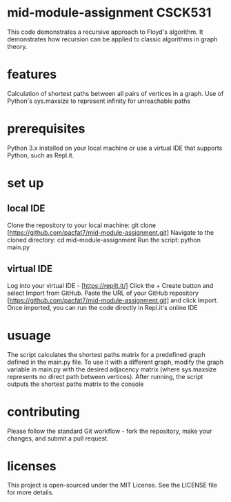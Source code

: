 # mid-module-assignment CSCK531
This code demonstrates a recursive approach to Floyd's algorithm.  It demonstrates how recursion can be applied to classic algorithms in graph theory. 
# features
Calculation of shortest paths between all pairs of vertices in a graph.
Use of Python's sys.maxsize to represent infinity for unreachable paths
# prerequisites
Python 3.x installed on your local machine or use a virtual IDE that supports Python, such as Repl.it.
# set up
## local IDE
Clone the repository to your local machine:
git clone [https://github.com/pacfat7/mid-module-assignment.git]
Navigate to the cloned directory:
cd mid-module-assignment
Run the script:
python main.py
## virtual IDE
Log into your virtual IDE - [https://replit.it/]
Click the + Create button and select Import from GitHub.
Paste the URL of your GitHub repository [https://github.com/pacfat7/mid-module-assignment.git] and click Import.
Once imported, you can run the code directly in Repl.it's online IDE
# usuage
The script calculates the shortest paths matrix for a predefined graph defined in the main.py file. To use it with a different graph, modify the graph variable in main.py with the desired adjacency matrix (where sys.maxsize represents no direct path between vertices).
After running, the script outputs the shortest paths matrix to the console
# contributing
Please follow the standard Git workflow - fork the repository, make your changes, and submit a pull request.
# licenses
This project is open-sourced under the MIT License. See the LICENSE file for more details.
